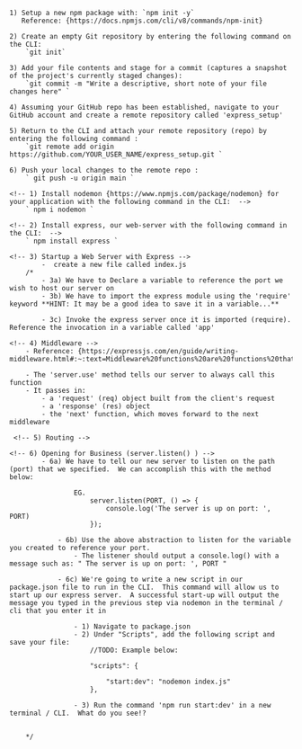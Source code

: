 <!-- Git repository and NPM Project Setup: -->
<!-- **TODO: Assumes git already installed {https://git-scm.com/book/en/v2/Getting-Started-Installing-Git}
 & github account already created-->

    1) Setup a new npm package with: `npm init -y`
       Reference: {https://docs.npmjs.com/cli/v8/commands/npm-init}

    2) Create an empty Git repository by entering the following command on the CLI:
        `git init`

    3) Add your file contents and stage for a commit (captures a snapshot of the project's currently staged changes):
        `git commit -m "Write a descriptive, short note of your file changes here" `

    4) Assuming your GitHub repo has been established, navigate to your GitHub account and create a remote repository called 'express_setup'

    5) Return to the CLI and attach your remote repository (repo) by entering the following command :
        `git remote add origin https://github.com/YOUR_USER_NAME/express_setup.git `

    6) Push your local changes to the remote repo :
        ` git push -u origin main `


<!-- Setting Up Express: -->
<!-- TODO: **Assumes Node.js already installed** {https://expressjs.com/en/starter/installing.html} -->

    <!-- 1) Install nodemon {https://www.npmjs.com/package/nodemon} for your application with the following command in the CLI:  -->
        ` npm i nodemon ` 

    <!-- 2) Install express, our web-server with the following command in the CLI:  -->
        ` npm install express `

    <!-- 3) Startup a Web Server with Express -->
            -  create a new file called index.js
        /* 
            - 3a) We have to Declare a variable to reference the port we wish to host our server on
            - 3b) We have to import the express module using the 'require' keyword **HINT: It may be a good idea to save it in a variable...**

            - 3c) Invoke the express server once it is imported (require).  Reference the invocation in a variable called 'app'

    <!-- 4) Middleware -->
        - Reference: {https://expressjs.com/en/guide/writing-middleware.html#:~:text=Middleware%20functions%20are%20functions%20that,middleware%20succeeding%20the%20current%20middleware.}

        - The 'server.use' method tells our server to always call this function
        - It passes in:
            - a 'request' (req) object built from the client's request
            - a 'response' (res) object
            - the 'next' function, which moves forward to the next middleware
            
     <!-- 5) Routing -->

    <!-- 6) Opening for Business (server.listen() ) -->
            - 6a) We have to tell our new server to listen on the path (port) that we specified.  We can accomplish this with the method below:

                    EG. 
                        server.listen(PORT, () => {
                            console.log('The server is up on port: ', PORT)
                        });

                - 6b) Use the above abstraction to listen for the variable you created to reference your port.
                    - The listener should output a console.log() with a message such as: " The server is up on port: ', PORT "

                - 6c) We're going to write a new script in our package.json file to run in the CLI.  This command will allow us to start up our express server.  A successful start-up will output the message you typed in the previous step via nodemon in the terminal / cli that you enter it in

                    - 1) Navigate to package.json
                    - 2) Under "Scripts", add the following script and save your file:
                        //TODO: Example below:

                        "scripts": {
        
                            "start:dev": "nodemon index.js"
                        },

                    - 3) Run the command 'npm run start:dev' in a new terminal / CLI.  What do you see!?

        
        */